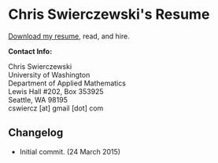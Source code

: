 # Chris Swierczewski's Resume

[Download my resume](https://github.com/cswiercz/resume/raw/master/resume.pdf), read, and hire.

**Contact Info:**

Chris Swierczewski <br />
University of Washington <br />
Department of Applied Mathematics <br />
Lewis Hall #202, Box 353925 <br />
Seattle, WA 98195 <br />
cswiercz [at] gmail [dot] com

## Changelog

* Initial commit. (24 March 2015)
